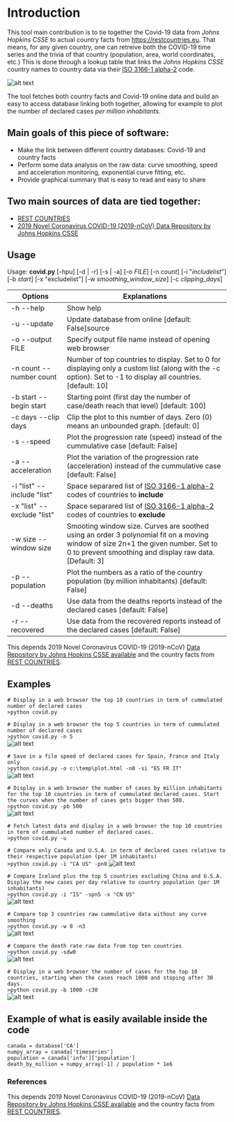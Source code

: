 # Introduction
This tool main contribution is to tie together the Covid-19 data from *Johns Hopkins CSSE* to actual country facts from https://restcountries.eu. That means, for any given country, one can retreive both the COVID-19 time series and the trivia of that country (population, area, world coordinates, etc.) This is done through a lookup table that links the *Johns Hopkins CSSE* country names to country data via their [ISO 3166-1 alpha-2](https://en.wikipedia.org/wiki/ISO_3166-1_alpha-2) code.

![alt text][mainImage]

The tool fetches both country facts and Covid-19 online data and build an easy to access database linking both together, allowing for example to plot the number of declared cases *per million inhabitants*.

## Main goals of this piece of software:
* Make the link between different country databases: Covid-19 and country facts
* Perform some data analysis on the raw data: curve smoothing, speed and acceleration monitoring, exponential curve fitting, etc.
* Provide graphical summary that is easy to read and easy to share

## Two main sources of data are tied together:
* [REST COUNTRIES](https://restcountries.eu/)
* [2019 Novel Coronavirus COVID-19 (2019-nCoV) Data Repository by Johns Hopkins CSSE](https://github.com/CSSEGISandData/COVID-19)

## Usage
Usage: **covid.py** [-hpu] [-d | -r] [-s | -a] [-o *FILE*] [-n *count*] [-i "*includelist*"] [-b *start*] [-x "excludelist"] [-w *smoothing_window_size*] [-c *clipping_days*]

| Options                      | Explanations                                                                                                                                                           |
|------------------------------|------------------------------------------------------------------------------------------------------------------------------------------------------------------------|
| -h --help                    | Show help                                                                                                                                                              |
| -u --update                  | Update database from online [default: False]source                                                                                                                                     |
| -o --output FILE             | Specify output file name instead of opening web browser                                                                                                                |
| -n count --number count      | Number of top countries to display. Set to 0 for displaying only a custom list (along with the -c option). Set to -1 to display all countries. [default: 10]           |
| -b start --begin start       | Starting point (first day the number of case/death reach that level) [default: 100]                                                                                    |
| -c days --clip days          | Clip the plot to this number of days. Zero (0) means an unbounded graph.  [default: 0]                                                                                      |
| -s --speed                   | Plot the progression rate (speed) instead of the cummulative case [default: False]                                                                                     |
| -a --acceleration            | Plot the variation of the progression rate (acceleration) instead of the cummulative case [default: False]                                                             |
| -i "list" --include "list" | Space separared list of [ISO 3166-1 alpha-2](https://en.wikipedia.org/wiki/ISO_3166-1_alpha-2) codes of countries to **include**                                                                         |
| -x "list" --exclude "list"   | Space separared list of [ISO 3166-1 alpha-2](https://en.wikipedia.org/wiki/ISO_3166-1_alpha-2) codes of countries to **exclude**                                                                         |
| -w size --window size        | Smooting window size. Curves are soothed using an order 3 polynomial fit on a moving window of size 2n+1 the given number. Set to 0 to prevent smoothing and display raw data. [Default: 3] |
| -p --population              | Plot the numbers as a ratio of the country population (by million inhabitants) [default: False]                                                                        |
| -d --deaths                  | Use data from the deaths reports instead of the declared cases [default: False]                                                                        |
| -r --recovered               | Use data from the recovered reports instead of the declared cases [default: False]                                                                        |

This depends 2019 Novel Coronavirus COVID-19 (2019-nCoV) [Data Repository by Johns Hopkins CSSE available](https://github.com/CSSEGISandData/COVID-19.git) and the country facts from [REST COUNTRIES](https://restcountries.eu).

## Examples
`# Display in a web browser the top 10 countries in term of cummulated number of declared cases`  
`>python covid.py`  

`# Display in a web browser the top 5 countries in term of cummulated number of declared cases`  
`>python covid.py -n 5`  
![alt text][n5]

`# Save in a file speed of declared cases for Spain, France and Italy only`  
`>python covid.py -o c:\temp\plot.html -n0 -si "ES FR IT"`  
![alt text][n0si_ES_FR_IT]

`# Display in a web browser the number of cases by million inhabitants for the top 10 countries in term of cummulated declared cases. Start the curves when the number of cases gets bigger than 500.`  
`>python covid.py -pb 500`  
![alt text][pb500]

`# Fetch latest data and display in a web browser the top 10 countries in term of cummulated number of declared cases.`  
`>python covid.py -u`  

`# Compare only Canada and U.S.A. in term of declared cases relative to their respective population (per 1M inhabitants)`  
`>python covid.py -i "CA US" -pn0`
![alt text][CA_US_pn0]  

`# Compare Iceland plus the top 5 countries excluding China and U.S.A. Display the new cases per day relative to country population (per 1M inhabitants)`  
`>python covid.py -i "IS" -spn5 -x "CN US"`  
![alt text][IS_spn5x_CB_US]  

`# Compare top 3 countries raw cummulative data without any curve smoothing`  
`>python covid.py -w 0 -n3`  
![alt text][w0n3] 

`# Compare the death rate raw data from top ten countries`  
`>python covid.py -sdw0`  
![alt text][sdw0] 

`# Display in a web browser the number of cases for the top 10 countries, starting when the cases reach 1000 and stoping after 30 days.`  
`>python covid.py -b 1000 -c30`  
![alt text][b1000c30] 

## Example of what is easily available inside the code
`canada = database['CA']`  
`numpy_array = canada['timeseries']`  
`population = canada['info']['population']`  
`death_by_million = numpy_array[-1] / population * 1e6`  


### References
This depends 2019 Novel Coronavirus COVID-19 (2019-nCoV) [Data Repository by Johns Hopkins CSSE available](https://github.com/CSSEGISandData/COVID-19.git) and the country facts from [REST COUNTRIES](https://restcountries.eu).

[mainImage]: http://www.quirysse.com/wp-content/uploads/2020/03/Watch-Covid19_main.png "Image example of Covid-19 evolution"
[n5]: http://www.quirysse.com/wp-content/uploads/2020/03/Watch-Covid19_n5.png ">python covid.py -n 5"
[n0si_ES_FR_IT]: http://www.quirysse.com/wp-content/uploads/2020/03/Watch-Covid19_n0si_ES_FR_IT.png ">python covid.py -n0 -si \"ES FR IT\""
[pb500]: http://www.quirysse.com/wp-content/uploads/2020/03/Watch-Covid19_pb500.png ">python covid.py -pb 500"
[CA_US_pn0]: http://www.quirysse.com/wp-content/uploads/2020/03/Watch-Covid19_CA_US_pn0.png ">python covid.py -i \"CA US\" -pn0"
[IS_spn5x_CB_US]: http://www.quirysse.com/wp-content/uploads/2020/03/Watch-Covid19_IS_spn5x_CB_US.png ">python covid.py -i \"IS\" -spn5 -x \"CN US\""
[w0n3]: http://www.quirysse.com/wp-content/uploads/2020/03/Watch-Covid19_w0n3.png ">python covid.py -w 0 -n3"
[sdw0]: http://www.quirysse.com/wp-content/uploads/2020/03/Watch-Covid19_sdw0.png ">python covid.py -sdw0"
[b1000c30]: http://www.quirysse.com/wp-content/uploads/2020/03/Watch-Covid19_b1000c30.png ">python covid.py -b 1000 -c30"